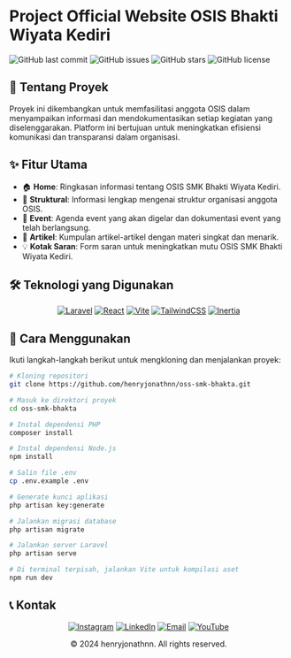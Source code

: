 

# Project Official Website OSIS Bhakti Wiyata Kediri

![GitHub last commit](https://img.shields.io/github/last-commit/henryjonathnn/oss-smk-bhakta)
![GitHub issues](https://img.shields.io/github/issues/henryjonathnn/oss-smk-bhakta)
![GitHub stars](https://img.shields.io/github/stars/henryjonathnn/oss-smk-bhakta)
![GitHub license](https://img.shields.io/github/license/henryjonathnn/oss-smk-bhakta)

## 📌 Tentang Proyek

Proyek ini dikembangkan untuk memfasilitasi anggota OSIS dalam menyampaikan informasi dan mendokumentasikan setiap kegiatan yang diselenggarakan. Platform ini bertujuan untuk meningkatkan efisiensi komunikasi dan transparansi dalam organisasi.

## ✨ Fitur Utama

- 🏠 **Home**: Ringkasan informasi tentang OSIS SMK Bhakti Wiyata Kediri.
- 👥 **Struktural**: Informasi lengkap mengenai struktur organisasi anggota OSIS.
- 📅 **Event**: Agenda event yang akan digelar dan dokumentasi event yang telah berlangsung.
- 📝 **Artikel**: Kumpulan artikel-artikel dengan materi singkat dan menarik.
- 💡 **Kotak Saran**: Form saran untuk meningkatkan mutu OSIS SMK Bhakti Wiyata Kediri.

## 🛠️ Teknologi yang Digunakan

<div align="center">

[![Laravel][Laravel.com]][Laravel-url]
[![React][React.js]][React-url]
[![Vite][Vite.js]][Vite-url]
[![TailwindCSS][TailwindCSS.com]][TailwindCSS-url]
[![Inertia][Inertia.js]][Inertia-url]

</div>

## 🚀 Cara Menggunakan

Ikuti langkah-langkah berikut untuk mengkloning dan menjalankan proyek:

```bash
# Kloning repositori
git clone https://github.com/henryjonathnn/oss-smk-bhakta.git

# Masuk ke direktori proyek
cd oss-smk-bhakta

# Instal dependensi PHP
composer install

# Instal dependensi Node.js
npm install

# Salin file .env
cp .env.example .env

# Generate kunci aplikasi
php artisan key:generate

# Jalankan migrasi database
php artisan migrate

# Jalankan server Laravel
php artisan serve

# Di terminal terpisah, jalankan Vite untuk kompilasi aset
npm run dev
```

## 📞 Kontak

<div align="center">

[![Instagram][Instagram.com]][Instagram-url]
[![LinkedIn][LinkedIn.com]][LinkedIn-url]
[![Email][Email.com]][Email-url]
[![YouTube][YouTube.com]][YouTube-url]

</div>

<!-- MARKDOWN LINKS & IMAGES -->
[Instagram.com]: https://img.shields.io/badge/Instagram-%23E4405F.svg?style=for-the-badge&logo=Instagram&logoColor=white
[Instagram-url]: https://instagram.com/henryjonathnn
[LinkedIn.com]: https://img.shields.io/badge/linkedin-%230077B5.svg?style=for-the-badge&logo=linkedin&logoColor=white
[LinkedIn-url]: https://www.linkedin.com/in/henry-jonathan-chandra-b531402a8/
[Email.com]: https://img.shields.io/badge/Email-D14836?style=for-the-badge&logo=gmail&logoColor=white
[Email-url]: mailto:henryjonathanchandra12@gmail.com
[YouTube.com]: https://img.shields.io/badge/YouTube-%23FF0000.svg?style=for-the-badge&logo=YouTube&logoColor=white
[YouTube-url]: https://youtube.com/@henryjonathnn

<div align="center">
  © 2024 henryjonathnn. All rights reserved.
</div>

<!-- MARKDOWN LINKS & IMAGES -->
[Laravel.com]: https://img.shields.io/badge/Laravel-FF2D20?style=for-the-badge&logo=laravel&logoColor=white
[Laravel-url]: https://laravel.com
[React.js]: https://img.shields.io/badge/React-20232A?style=for-the-badge&logo=react&logoColor=61DAFB
[React-url]: https://reactjs.org/
[Vite.js]: https://img.shields.io/badge/vite-%23646CFF.svg?style=for-the-badge&logo=vite&logoColor=white
[Vite-url]: https://vitejs.dev/
[TailwindCSS.com]: https://img.shields.io/badge/tailwindcss-%2338B2AC.svg?style=for-the-badge&logo=tailwind-css&logoColor=white
[TailwindCSS-url]: https://tailwindcss.com/
[Inertia.js]: https://img.shields.io/badge/Inertia-8150E6?style=for-the-badge&logo=inertia&logoColor=white
[Inertia-url]: https://inertiajs.com/
